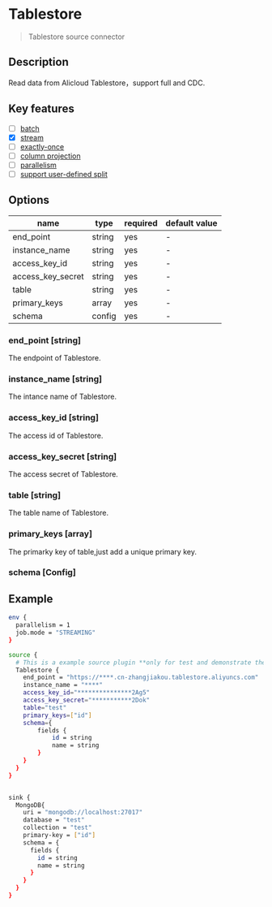 # Tablestore

> Tablestore source connector

## Description

Read data from Alicloud Tablestore，support full and CDC.


## Key features

- [ ] [batch](../../concept/connector-v2-features.md)
- [X] [stream](../../concept/connector-v2-features.md)
- [ ] [exactly-once](../../concept/connector-v2-features.md)
- [ ] [column projection](../../concept/connector-v2-features.md)
- [ ] [parallelism](../../concept/connector-v2-features.md)
- [ ] [support user-defined split](../../concept/connector-v2-features.md)

## Options

| name                  | type   | required | default value |
|-----------------------|--------|----------|---------------|
| end_point             | string | yes      | -             |
| instance_name         | string | yes      | -             |
| access_key_id         | string | yes      | -             |
| access_key_secret     | string | yes      | -             |
| table                 | string | yes      | -             |
| primary_keys          | array  | yes      | -             |
| schema                | config | yes      | -             |


### end_point [string]

The endpoint of Tablestore.

### instance_name [string]

The intance name of Tablestore.

### access_key_id [string]

The access id of Tablestore.

### access_key_secret [string]

The access secret of Tablestore.

### table [string]

The table name of Tablestore.

### primary_keys [array]

The primarky key of table,just add a unique primary key.

### schema [Config]



## Example

```bash
env {
  parallelism = 1
  job.mode = "STREAMING"
}

source {
  # This is a example source plugin **only for test and demonstrate the feature source plugin**
  Tablestore {
    end_point = "https://****.cn-zhangjiakou.tablestore.aliyuncs.com"
    instance_name = "****"
    access_key_id="***************2Ag5"
    access_key_secret="***********2Dok"
    table="test"
    primary_keys=["id"]
    schema={
        fields {
            id = string
            name = string
        }
    }
  }
}


sink {
  MongoDB{
    uri = "mongodb://localhost:27017"
    database = "test"
    collection = "test"
    primary-key = ["id"]
    schema = {
      fields {
        id = string
        name = string
      }
    }
  }
}
```

